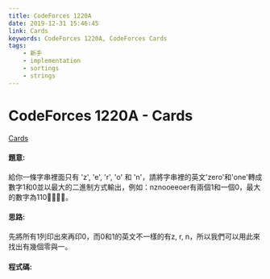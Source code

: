 ```yaml
---
title: CodeForces 1220A
date: 2019-12-31 15:46:45
link: Cards
keywords: CodeForces 1220A, CodeForces Cards
tags:
    - 新手
    - implementation
    - sortings
    - strings
---
```

# CodeForces 1220A - Cards
[Cards](https://codeforces.com/problemset/problem/1220/A)


#### 題意:
給你一條字串裡面只有 'z', 'e', 'r', 'o' 和 'n'，請將字串裡的英文'zero'和'one'轉成數字1和0並以最大的二進制方式輸出，例如：nznooeeoer有兩個1和一個0，最大的數字為110。
<!-- more -->
#### 思路:
先將所有1列印出來再印0，而0和1的英文不一樣的有z, r, n，所以我們可以用此來找出有幾個零與一。

#### 程式碼:
<script src="https://gist.github.com/Daviswww/aacc51a67599af7e1e7f778bf921e76e.js"></script>